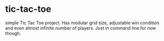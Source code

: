 # tic-tac-toe
simple Tic Tac Toe project. Has modular grid size, adjustable win condition and even almost infinite number of players. Just in command line for now though.
